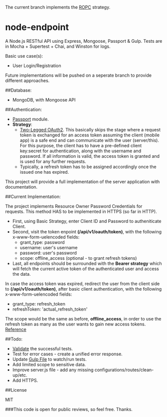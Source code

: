 
The current branch implements the [ROPC](http://tools.ietf.org/html/rfc6749#section-4.3) strategy. 

# node-endpoint
A Node.js RESTful API using Express, Mongoose, Passport & Gulp. Tests are in Mocha + Supertest + Chai, and Winston for logs.

Basic use case(s):

- User Login/Registration

Future implementations will be pushed on a seperate branch to provide different approaches.

##Database:

- MongoDB, with Mongoose API

##Authentication:

- [Passport](http://passportjs.org/) module.
- **Strategy**:
  - [Two-Legged OAuth2](http://stackoverflow.com/a/7562407/2898754). This basically skips the stage where a request token is exchanged for an access token assuming the client (mobile app) is a safe end and can communicate with the user (server/this). For this purpose, the client has to have a pre-defined client key:secret for authentication, along with the username and password. If all information is valid, the access token is granted and is used for any further requests.
  - Typically, a refresh token has to be assigned accordingly once the issued one has expired. 

This project will provide a full implementation of the server application with documentation. 

##Current Implementation:

The project implements Resource Owner Password Credentials for requests. This method HAS to be implemented in HTTPS (so far in HTTP). 

- First, using Basic Strategy, enter Client ID and Password to autheniticate Client.
- Second, visit the token enpoint **(/api/v1/oauth/token)**, with the following x-www-form-uelencoded fields:
  - grant_type: password
  - username: user's username
  - password: user's password
  - scope: offline_access (optional - to grant refresh tokens)
- Last, all endpoints should be surrounded with the **Bearer strategy** which will fetch the current active token of the authenticated user and access the data.

In case the access token was expired, redirect the user from the client side to **(/api/v1/oauth/token)**, after basic client authentication, with the following x-www-form-uelencoded fields:
  - grant_type: refresh_token
  - refreshToken: 'actual_refresh_token'

The scope would be the same as before, **offline_access**, in order to use the refresh token as many as the user wants to gain new access tokens. [Reference](http://stackoverflow.com/questions/8953983/do-google-refresh-token-expire)

##Todo:

- [Validate](test/common/validate.js#L30) the successful tests.
- Test for error cases - create a unified error response.
- Update [Gulp File](gulpfile.js) to watch/run tests.
- Add limited scope to sensitive data.
- Improve server.js file - add any missing configurations/routes/clean-up/etc.
- Add HTTPS.

##License

MIT

###This code is open for public reviews, so feel free. Thanks.
